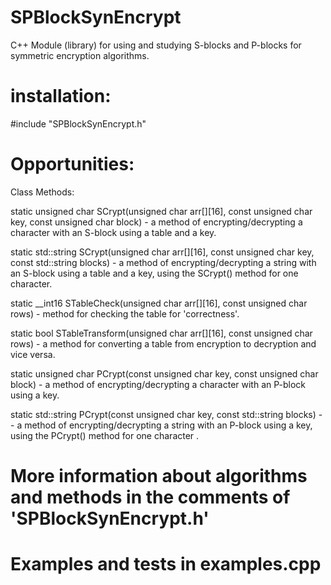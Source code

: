 # SPBlockSynEncrypt
C++ Module (library) for using and studying S-blocks and P-blocks for symmetric encryption algorithms.

# installation:

#include "SPBlockSynEncrypt.h"

# Opportunities:

Class Methods:

static unsigned char SCrypt(unsigned char arr[][16], const unsigned char key, const unsigned char block) - a method of encrypting/decrypting a character with an S-block using a table and a key.

static std::string SCrypt(unsigned char arr[][16], const unsigned char key, const std::string blocks) - a method of encrypting/decrypting a string with an S-block using a table and a key, using the SCrypt() method for one character.

static __int16 STableCheck(unsigned char arr[][16], const unsigned char rows) - method for checking the table for 'correctness'.

static bool STableTransform(unsigned char arr[][16], const unsigned char rows) - a method for converting a table from encryption to decryption and vice versa.

static unsigned char PCrypt(const unsigned char key, const unsigned char block) - a method of encrypting/decrypting a character with an P-block using a key.

static std::string PCrypt(const unsigned char key, const std::string blocks) - - a method of encrypting/decrypting a string with an P-block using a key, using the PCrypt() method for one character .

# More information about algorithms and methods in the comments of 'SPBlockSynEncrypt.h'

# Examples and tests in examples.cpp
